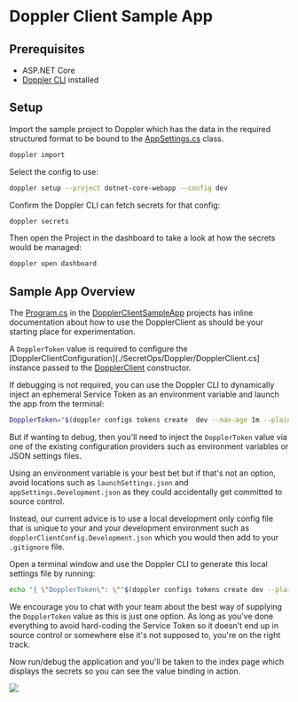 # Doppler Client Sample App

## Prerequisites

- ASP.NET Core
- [Doppler CLI](https://docs.doppler.com/docs/install-cli) installed

## Setup

Import the sample project to Doppler which has the data in the required structured format to be bound to
the [AppSettings.cs](./AppSettings.cs) class.

```sh
doppler import
```

Select the config to use:

```sh
doppler setup --project dotnet-core-webapp --config dev
```

Confirm the Doppler CLI can fetch secrets for that config:

```sh
doppler secrets
```

Then open the Project in the dashboard to take a look at how the secrets would be managed:

```sh
doppler open dashboard
```

## Sample App Overview

The [Program.cs](./Program.cs) in the [DopplerClientSampleApp](./) projects has inline documentation about how to use
the DopplerClient as should be your starting place for experimentation.

A `DopplerToken` value is required to configure the [DopplerClientConfiguration](./SecretOps/Doppler/DopplerClient.cs]
instance passed to the [DopplerClient](./SecretOps/Doppler/DopplerClient.cs) constructor.

If debugging is not required, you can use the Doppler CLI to dynamically inject an ephemeral Service Token as an
environment variable and launch the app from the terminal:

```sh
DopplerToken="$(doppler configs tokens create  dev --max-age 1m --plain)" dotnet run
```

But if wanting to debug, then you'll need to inject the `DopplerToken` value via one of the existing configuration
providers such as environment variables or JSON settings files.

Using an environment variable is your best bet but if that's not an option, avoid locations such
as `launchSettings.json` and `appSettings.Development.json` as they could accidentally get committed to source control.

Instead, our current advice is to use a local development only config file that is unique to your and your development
environment such as `dopplerClientConfig.Development.json` which you would then add to your `.gitignore` file.

Open a terminal window and use the Doppler CLI to generate this local settings file by running:

```sh
echo "{ \"DopplerToken\": \""$(doppler configs tokens create dev --plain)"\" }" > dopplerClientConfig.Development.json
```

We encourage you to chat with your team about the best way of supplying the `DopplerToken` value as this is just one
option. As long as you've done everything to avoid hard-coding the Service Token so it doesn't end up in source control
or somewhere else it's not supposed to, you're on the right track.

Now run/debug the application and you'll be taken to the index page which displays the secrets so you can see the value
binding in action.

![](https://user-images.githubusercontent.com/133014/169822956-d1c0db1e-cd3c-4331-8caf-79e458768416.png)
